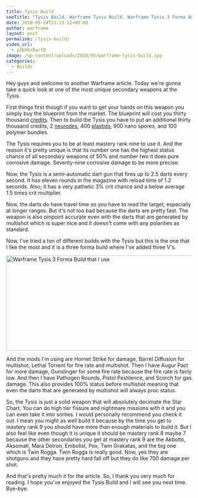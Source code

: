 ```yaml
---
title: Tysis Build
seoTitle: "Tysis Build. Warframe Tysis Build. Warframe Tysis 3 Forma Build"
date: 2018-05-24T21:13:12+00:00
author: warframe
layout: post
permalink: /tysis-build/
video_url:
  - p3DY6rEwrfQ
image: /wp-content/uploads/2018/05/warframe-tysis-build.jpg
categories:
  - Builds
---
```

Hey guys and welcome to another Warframe article. Today we're gonna take a quick look at one of the most unique secondary weapons at the Tysis.<!--more-->

First things first though if you want to get your hands on this weapon you simply buy the blueprint from the market. The blueprint will cost you thirty thousand [credits](https://warframeblog.com/farm-credits-750k-credits-per-hour/). Then to build the Tysis you have to put an additional thirty thousand credits, 2 [neurodes](https://warframeblog.com/warframe-neurodes-farming/), 400 [plastids](https://warframeblog.com/warframe-plastids-farming/), 900 nano spores, and 100 polymer bundles.

The Tysis requires you to be at least mastery rank nine to use it. And the reason it's pretty unique is that its number one has the highest status chance of all secondary weapons of 50% and number two it does pure corrosive damage. Seventy-nine corrosive damage to be more precise.

Now, the Tysis is a semi-automatic dart gun that fires up to 2.5 darts every second. It has eleven rounds in the magazine with reload time of 1.2 seconds. Also, it has a very pathetic 3% crit chance and a below average 1.5 times crit multiplier.

Now, the darts do have travel time so you have to read the target, especially at longer ranges. But it's not too bad because the darts are pretty fast. The weapon is also pinpoint accurate even with the darts that are generated by multishot which is super nice and it doesn't come with any polarities as standard.

Now, I've tried a ton of different builds with the Tysis but this is the one that I like the most and it is a three forma build where I've added three V's.

<img src="https://warframeblog.com/wp-content/uploads/2018/05/warframe-tysis-3-forma-build-1024x352.png" title="Warframe Tysis Build" alt="Warframe Tysis 3 Forma Build that I use" width="750" height="258" class="alignnone size-large wp-image-1441" srcset="https://warframeblog.com/wp-content/uploads/2018/05/warframe-tysis-3-forma-build-1024x352.png 1024w, https://warframeblog.com/wp-content/uploads/2018/05/warframe-tysis-3-forma-build-300x103.png 300w, https://warframeblog.com/wp-content/uploads/2018/05/warframe-tysis-3-forma-build-768x264.png 768w, https://warframeblog.com/wp-content/uploads/2018/05/warframe-tysis-3-forma-build.png 1380w" sizes="(max-width: 750px) 100vw, 750px" />

And the mods I'm using are Hornet Strike for damage, Barrel Diffusion for multishot, Lethal Torrent for fire rate and multishot. Then I have Augur Pact for more damage, Gunslinger for some fire rate because the fire rate is fairly low. And then I have Pathogen Rounds, Pistol Pestilence, and Scorch for gas damage. This also provides 100% status before multishot meaning that even the darts that are generated by multishot will always proc status.

So, the Tysis is just a solid weapon that will absolutely decimate the Star Chart. You can do high tier fissure and nightmare missions with it and you can even take it into sorties. I would personally recommend you check it out. I mean you might as well build it because by the time you get to mastery rank 9 you should have more than enough materials to build it. But I also feel like even though it is unique it should be mastery rank 8 maybe 7 because the other secondaries you get at mastery rank 9 are the Akbolto, Aksomati, Mara Detron, Embolist, Pox, Twin Grakatas, and the big one which is Twin Rogga. Twin Rogga is really good. Now, yes they are shotguns and they have pretty hard fall off but they do like 700 damage per shot.

And that's pretty much it for the article. So, I thank you very much for reading. I hope you've enjoyed the Tysis Build and I will see you next time. Bye-bye.